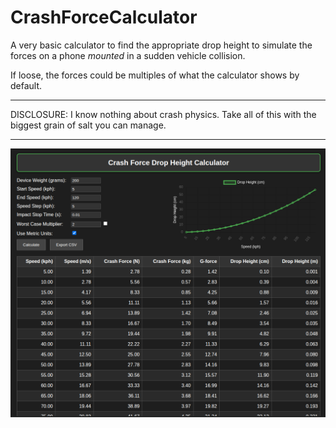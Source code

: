 # CrashForceCalculator

A very basic calculator to find the appropriate drop height to simulate the forces on a phone *mounted* in a sudden vehicle collision.

If loose, the forces could be multiples of what the calculator shows by default.

___

DISCLOSURE:
I know nothing about crash physics.  Take all of this with the biggest grain of salt you can manage.

___

![alt text](https://github.com/rootexpression/CrashForceCalculator/blob/main/Index.png?raw=true)

